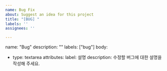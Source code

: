 ```yaml
---
name: Bug Fix
about: Suggest an idea for this project
title: "[BUG] "
labels: ''
assignees: ''

---
```


name: "Bug"
description: ""
labels: ["bug"]
body:
  - type: textarea
    attributes:
      label: 설명
      description: 수정할 버그에 대한 설명을 작성해 주세요.
